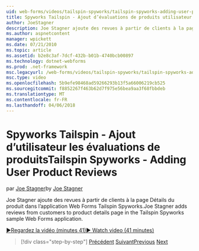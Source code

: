 ```yaml
---
uid: web-forms/videos/tailspin-spyworks/tailspin-spyworks-adding-user-product-reviews
title: Spyworks Tailspin - Ajout d’évaluations de produits utilisateur | Documents Microsoft
author: JoeStagner
description: Joe Stagner ajoute des revues à partir de clients à la page Détails du produit dans l’application Web Forms Tailspin Spyworks.
ms.author: aspnetcontent
manager: wpickett
ms.date: 07/21/2010
ms.topic: article
ms.assetid: b2e8c3af-7dcf-432b-b01b-4740bcb00897
ms.technology: dotnet-webforms
ms.prod: .net-framework
msc.legacyurl: /web-forms/videos/tailspin-spyworks/tailspin-spyworks-adding-user-product-reviews
msc.type: video
ms.openlocfilehash: 5b9efe98468ad59266293b13f5a66006219cb525
ms.sourcegitcommit: f8852267f463b62d7f975e56bea9aa3f68fbbdeb
ms.translationtype: MT
ms.contentlocale: fr-FR
ms.lasthandoff: 04/06/2018
---
```

<a name="tailspin-spyworks---adding-user-product-reviews"></a><span data-ttu-id="8dfbd-103">Spyworks Tailspin - Ajout d’utilisateur les évaluations de produits</span><span class="sxs-lookup"><span data-stu-id="8dfbd-103">Tailspin Spyworks - Adding User Product Reviews</span></span>
====================
<span data-ttu-id="8dfbd-104">par [Joe Stagner](https://github.com/JoeStagner)</span><span class="sxs-lookup"><span data-stu-id="8dfbd-104">by [Joe Stagner](https://github.com/JoeStagner)</span></span>

<span data-ttu-id="8dfbd-105">Joe Stagner ajoute des revues à partir de clients à la page Détails du produit dans l’application Web Forms Tailspin Spyworks.</span><span class="sxs-lookup"><span data-stu-id="8dfbd-105">Joe Stagner adds reviews from customers to product details page in the Tailspin Spyworks sample Web Forms application.</span></span>

[<span data-ttu-id="8dfbd-106">&#9654;Regardez la vidéo (minutes 41)</span><span class="sxs-lookup"><span data-stu-id="8dfbd-106">&#9654; Watch video (41 minutes)</span></span>](https://channel9.msdn.com/Blogs/ASP-NET-Site-Videos/tailspin-spyworks-adding-user-product-reviews)

> [!div class="step-by-step"]
> <span data-ttu-id="8dfbd-107">[Précédent](tailspin-spyworks-final-check-out.md)
> [Suivant](tailspin-spyworks-displaying-user-reviews.md)</span><span class="sxs-lookup"><span data-stu-id="8dfbd-107">[Previous](tailspin-spyworks-final-check-out.md)
[Next](tailspin-spyworks-displaying-user-reviews.md)</span></span>
